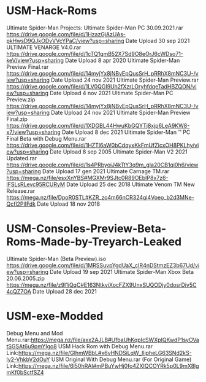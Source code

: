 # USM-Hack-Roms
Ultimate Spider-Man Projects:
Ultimate Spider-Man PC 30.09.2021.rar
https://drive.google.com/file/d/1HzazGjAzUAs-pkHwsD9QJkODvVVcYPaC/view?usp=sharing   Date Upload 30 sep 2021
ULTIMATE VENARGE V4.0.rar
https://drive.google.com/file/d/1cTQ1gmB52X7Sd9O8eOrJ6cWDso71-keV/view?usp=sharing   Date Upload 8 apr 2020
Ultimate Spider-Man Preview Final.rar
https://drive.google.com/file/d/14myjYx8jNBvEpQusSrH_pRRhX8mNC3U-/view?usp=sharing   Date Upload 24 nov 2021
Ultimate Spider-Man Preview.rar
https://drive.google.com/file/d/1LV0QGI9Uh2fXzrLOryhfdqeTadHBZQON/view?usp=sharing   Date Upload 4 nov 2021
Ultimate Spider-Man PC Preview.zip
https://drive.google.com/file/d/14myjYx8jNBvEpQusSrH_pRRhX8mNC3U-/view?usp=sharing   Date Upload 24 nov 2021
Ultimate Spider-Man Preview Final.zip
https://drive.google.com/file/d/1XDGBL44HwuKbGQYTj8xjp6LeA9KW8-x7/view?usp=sharing   Date Upload 8 dec 2021
Ultimate Spider-Man ™ PC Final Beta with Debug Menu.rar
https://drive.google.com/file/d/1HZTl6aW0bCdqyxKkFmUfZicxOH8PKLhy/view?usp=sharing   Date Upload 8 sep 2005
Ultimate Spider-Man V2 2021 Updated.rar
https://drive.google.com/file/d/1s4PRbyoiJ4kTtY3q9m_gIa20CB1qi0h6/view?usp=sharing   Date Upload  17 gen 2021
Ultimate Carnage TM.rar
https://mega.nz/file/esxXnYBS#MGXMr9SJtc0R89OEbIP8x7z6-lFSLsRLevc95RCURyM            Date Upload  25 dec 2018
Ultimate Venom TM New Release.rar
https://mega.nz/file/DpoR0STL#KZR_zo4m66nCR324qi4Voeo_b2d3MNe-Qcfl2PlIFdk            Date Upload  18 nov 2018

# USM-Consoles-Preview-Beta-Roms-Made-by-Treyarch-Leaked
Ultimate Spider-Man (Beta Preview).iso
https://drive.google.com/file/d/1MRSSuvpYgdUaX_cIR4nDStmzEZ3b67Ud/view?usp=sharing   Date Upload  19 sep 2021
Ultimate Spider-Man Xbox Beta 20.06.2005.zip
https://mega.nz/file/z9I1iQqC#E163NtkyiXocFZX9UnxSUQODjy0dosrDiv5C4cQZ7OA            Date Upload  28 dec 2021



























# USM-exe-Modded
Debug Menu and Mod Menu.rar:https://mega.nz/file/axx2AJLB#UfbaUhKqpIcSWXpIQKwdP1syOVatSGSAt6u9pmYIgo8
USM Hack Rom with Debug Menu.rar Link:https://mega.nz/file/GlhmWBbL#x6vHNDSiLqW_IlipheLG63SNd2kS-ly2-VhkbV2dOuY
USM Original With Debug Menu.rar (For Original Game) Link:https://mega.nz/file/6l50hRAI#mPBuYwHj0fo4ZXIQCOYRk5p0L9mX8lgmKf0bSctfSZ4
